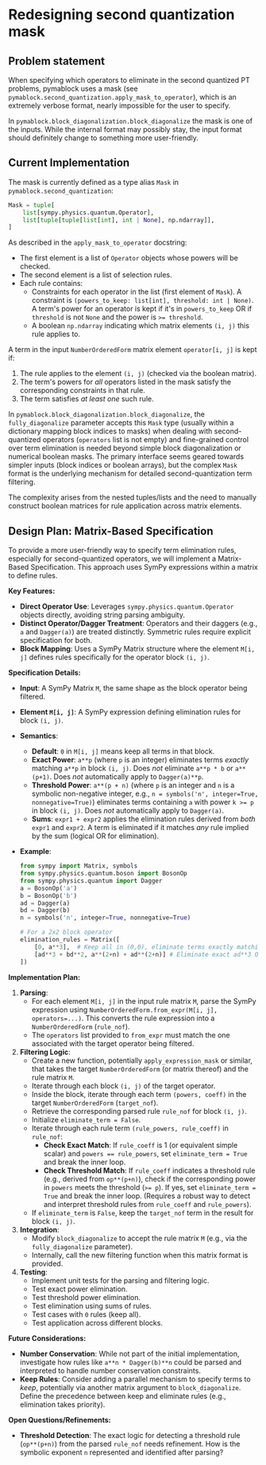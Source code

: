 # Redesigning second quantization mask

## Problem statement

When specifying which operators to eliminate in the second quantized PT problems, pymablock uses a mask (see `pymablock.second_quantization.apply_mask_to_operator`), which is an extremely verbose format, nearly impossible for the user to specify.

In `pymablock.block_diagonalization.block_diagonalize` the mask is one of the inputs. While the internal format may possibly stay, the input format should definitely change to something more user-friendly.

## Current Implementation

The mask is currently defined as a type alias `Mask` in `pymablock.second_quantization`:

```python
Mask = tuple[
    list[sympy.physics.quantum.Operator],
    list[tuple[tuple[list[int], int | None], np.ndarray]],
]
```

As described in the `apply_mask_to_operator` docstring:

- The first element is a list of `Operator` objects whose powers will be checked.
- The second element is a list of selection rules.
- Each rule contains:
  - Constraints for each operator in the list (first element of `Mask`). A constraint is `(powers_to_keep: list[int], threshold: int | None)`. A term's power for an operator is kept if it's in `powers_to_keep` OR if `threshold` is not `None` and the power is `>= threshold`.
  - A boolean `np.ndarray` indicating which matrix elements `(i, j)` this rule applies to.

A term in the input `NumberOrderedForm` matrix element `operator[i, j]` is kept if:

1. The rule applies to the element `(i, j)` (checked via the boolean matrix).
2. The term's powers for *all* operators listed in the mask satisfy the corresponding constraints in that rule.
3. The term satisfies *at least one* such rule.

In `pymablock.block_diagonalization.block_diagonalize`, the `fully_diagonalize` parameter accepts this `Mask` type (usually within a dictionary mapping block indices to masks) when dealing with second-quantized operators (`operators` list is not empty) and fine-grained control over term elimination is needed beyond simple block diagonalization or numerical boolean masks. The primary interface seems geared towards simpler inputs (block indices or boolean arrays), but the complex `Mask` format is the underlying mechanism for detailed second-quantization term filtering.

The complexity arises from the nested tuples/lists and the need to manually construct boolean matrices for rule application across matrix elements.

## Design Plan: Matrix-Based Specification

To provide a more user-friendly way to specify term elimination rules, especially for second-quantized operators, we will implement a Matrix-Based Specification. This approach uses SymPy expressions within a matrix to define rules.

**Key Features:**

- **Direct Operator Use**: Leverages `sympy.physics.quantum.Operator` objects directly, avoiding string parsing ambiguity.
- **Distinct Operator/Dagger Treatment**: Operators and their daggers (e.g., `a` and `Dagger(a)`) are treated distinctly. Symmetric rules require explicit specification for both.
- **Block Mapping**: Uses a SymPy Matrix structure where the element `M[i, j]` defines rules specifically for the operator block `(i, j)`.

**Specification Details:**

- **Input**: A SymPy Matrix `M`, the same shape as the block operator being filtered.
- **Element `M[i, j]`**: A SymPy expression defining elimination rules for block `(i, j)`.
- **Semantics**:
  - **Default**: `0` in `M[i, j]` means keep all terms in that block.
  - **Exact Power**: `a**p` (where `p` is an integer) eliminates terms *exactly* matching `a**p` in block `(i, j)`. Does *not* eliminate `a**p * b` or `a**(p+1)`. Does *not* automatically apply to `Dagger(a)**p`.
  - **Threshold Power**: `a**(p + n)` (where `p` is an integer and `n` is a symbolic non-negative integer, e.g., `n = symbols('n', integer=True, nonnegative=True)`) eliminates terms containing `a` with power `k >= p` in block `(i, j)`. Does *not* automatically apply to `Dagger(a)`.
  - **Sums**: `expr1 + expr2` applies the elimination rules derived from *both* `expr1` and `expr2`. A term is eliminated if it matches *any* rule implied by the sum (logical OR for elimination).
- **Example**:

  ```python
  from sympy import Matrix, symbols
  from sympy.physics.quantum.boson import BosonOp
  from sympy.physics.quantum import Dagger
  a = BosonOp('a')
  b = BosonOp('b')
  ad = Dagger(a)
  bd = Dagger(b)
  n = symbols('n', integer=True, nonnegative=True)

  # For a 2x2 block operator
  elimination_rules = Matrix([
      [0, a**3],  # Keep all in (0,0), eliminate terms exactly matching a**3 in (0,1)
      [ad**3 + bd**2, a**(2+n) + ad**(2+n)] # Eliminate exact ad**3 OR exact bd**2 in (1,0), eliminate a**k/ad**k for k>=2 in (1,1)
  ])
  ```

**Implementation Plan:**

1. **Parsing**:
   - For each element `M[i, j]` in the input rule matrix `M`, parse the SymPy expression using `NumberOrderedForm.from_expr(M[i, j], operators=...)`. This converts the rule expression into a `NumberOrderedForm` (`rule_nof`).
   - The `operators` list provided to `from_expr` must match the one associated with the target operator being filtered.
2. **Filtering Logic**:
   - Create a new function, potentially `apply_expression_mask` or similar, that takes the target `NumberOrderedForm` (or matrix thereof) and the rule matrix `M`.
   - Iterate through each block `(i, j)` of the target operator.
   - Inside the block, iterate through each term `(powers, coeff)` in the target `NumberOrderedForm` (`target_nof`).
   - Retrieve the corresponding parsed rule `rule_nof` for block `(i, j)`.
   - Initialize `eliminate_term = False`.
   - Iterate through each rule term `(rule_powers, rule_coeff)` in `rule_nof`:
     - **Check Exact Match**: If `rule_coeff` is 1 (or equivalent simple scalar) and `powers == rule_powers`, set `eliminate_term = True` and break the inner loop.
     - **Check Threshold Match**: If `rule_coeff` indicates a threshold rule (e.g., derived from `op**(p+n)`), check if the corresponding power in `powers` meets the threshold (`>= p`). If yes, set `eliminate_term = True` and break the inner loop. (Requires a robust way to detect and interpret threshold rules from `rule_coeff` and `rule_powers`).
   - If `eliminate_term` is `False`, keep the `target_nof` term in the result for block `(i, j)`.
3. **Integration**:
   - Modify `block_diagonalize` to accept the rule matrix `M` (e.g., via the `fully_diagonalize` parameter).
   - Internally, call the new filtering function when this matrix format is provided.
4. **Testing**:
   - Implement unit tests for the parsing and filtering logic.
   - Test exact power elimination.
   - Test threshold power elimination.
   - Test elimination using sums of rules.
   - Test cases with `0` rules (keep all).
   - Test application across different blocks.

**Future Considerations:**

- **Number Conservation**: While not part of the initial implementation, investigate how rules like `a**n * Dagger(b)**n` could be parsed and interpreted to handle number conservation constraints.
- **Keep Rules**: Consider adding a parallel mechanism to specify terms to *keep*, potentially via another matrix argument to `block_diagonalize`. Define the precedence between keep and eliminate rules (e.g., elimination takes priority).

**Open Questions/Refinements:**

- **Threshold Detection**: The exact logic for detecting a threshold rule (`op**(p+n)`) from the parsed `rule_nof` needs refinement. How is the symbolic exponent `n` represented and identified after parsing?
